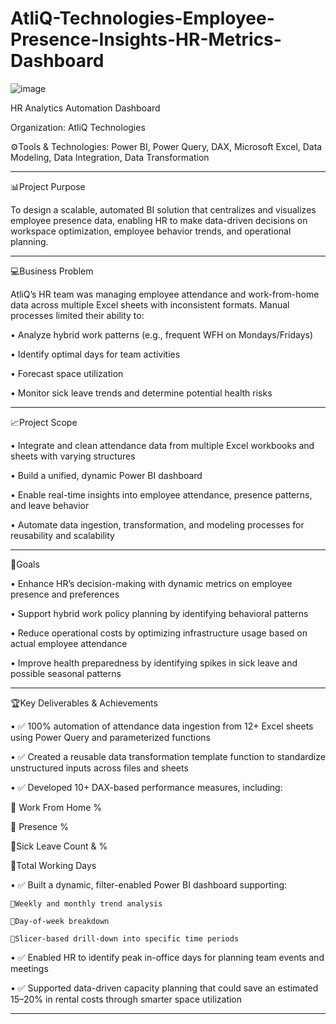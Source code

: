 # AtliQ-Technologies-Employee-Presence-Insights-HR-Metrics-Dashboard

![image](https://github.com/user-attachments/assets/b20cfcc4-f37a-4502-b1b8-ca3c80fe457e)

HR Analytics Automation Dashboard 

Organization: AtliQ Technologies

⚙️Tools & Technologies: Power BI, Power Query, DAX, Microsoft Excel, Data Modeling, Data Integration, Data Transformation
________________________________________

📊Project Purpose

To design a scalable, automated BI solution that centralizes and visualizes employee presence data, enabling HR to make data-driven decisions on workspace optimization, employee behavior trends, and operational planning.
________________________________________

💻Business Problem

AtliQ’s HR team was managing employee attendance and work-from-home data across multiple Excel sheets with inconsistent formats. Manual processes limited their ability to:

•	Analyze hybrid work patterns (e.g., frequent WFH on Mondays/Fridays)

•	Identify optimal days for team activities

•	Forecast space utilization

•	Monitor sick leave trends and determine potential health risks
________________________________________

📈Project Scope

•	Integrate and clean attendance data from multiple Excel workbooks and sheets with varying structures

•	Build a unified, dynamic Power BI dashboard

•	Enable real-time insights into employee attendance, presence patterns, and leave behavior

•	Automate data ingestion, transformation, and modeling processes for reusability and scalability
________________________________________

📅Goals

•	Enhance HR’s decision-making with dynamic metrics on employee presence and preferences

•	Support hybrid work policy planning by identifying behavioral patterns

•	Reduce operational costs by optimizing infrastructure usage based on actual employee attendance

•	Improve health preparedness by identifying spikes in sick leave and possible seasonal patterns
________________________________________

🏆Key Deliverables & Achievements

•	✅ 100% automation of attendance data ingestion from 12+ Excel sheets using Power Query and parameterized functions

•	✅ Created a reusable data transformation template function to standardize unstructured inputs across files and sheets

•	✅ Developed 10+ DAX-based performance measures, including:

📅	Work From Home %

📅	Presence %

📅Sick Leave Count & %

📅Total Working Days

•	✅ Built a dynamic, filter-enabled Power BI dashboard supporting:

	🔻Weekly and monthly trend analysis

	🔻Day-of-week breakdown

	🔻Slicer-based drill-down into specific time periods

•	✅ Enabled HR to identify peak in-office days for planning team events and meetings

•	✅ Supported data-driven capacity planning that could save an estimated 15–20% in rental costs through smarter space utilization

________________________________________

